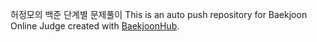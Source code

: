 허정모의 백준 단계별 문제풀이
This is an auto push repository for Baekjoon Online Judge created with [BaekjoonHub](https://github.com/BaekjoonHub/BaekjoonHub).
